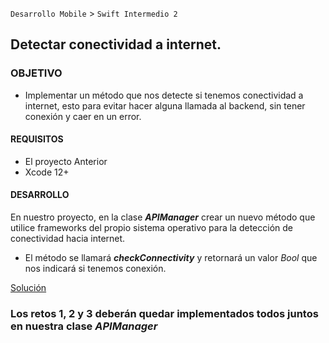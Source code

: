 `Desarrollo Mobile` > `Swift Intermedio 2`

## Detectar conectividad a internet.

### OBJETIVO 

- Implementar un método que nos detecte si tenemos conectividad a internet, esto para evitar hacer alguna llamada al backend, sin tener conexión y caer en un error.

#### REQUISITOS 

- El proyecto Anterior
- Xcode 12+

#### DESARROLLO

En nuestro proyecto, en la clase _**APIManager**_ crear un nuevo método que utilice frameworks del propio sistema operativo para la detección de conectividad hacia internet.
- El método se llamará _**checkConnectivity**_ y retornará un valor _Bool_ que nos indicará si tenemos conexión.

[Solución](Utils/APIManager.swift)

### Los retos 1, 2 y 3 deberán quedar implementados todos juntos en nuestra clase _**APIManager**_